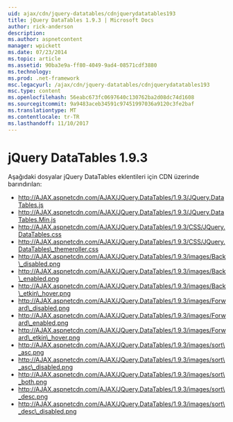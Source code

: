 ```yaml
---
uid: ajax/cdn/jquery-datatables/cdnjquerydatatables193
title: jQuery DataTables 1.9.3 | Microsoft Docs
author: rick-anderson
description: 
ms.author: aspnetcontent
manager: wpickett
ms.date: 07/23/2014
ms.topic: article
ms.assetid: 90ba3e9a-ff80-4049-9ad4-08571cdf3880
ms.technology: 
ms.prod: .net-framework
msc.legacyurl: /ajax/cdn/jquery-datatables/cdnjquerydatatables193
msc.type: content
ms.openlocfilehash: 56eabc673fc0697640c130762ba2d08dc74d1608
ms.sourcegitcommit: 9a9483aceb34591c97451997036a9120c3fe2baf
ms.translationtype: MT
ms.contentlocale: tr-TR
ms.lasthandoff: 11/10/2017
---
```

<a name="jquery-datatables-193"></a>jQuery DataTables 1.9.3
====================
Aşağıdaki dosyalar jQuery DataTables eklentileri için CDN üzerinde barındırılan:

- http://AJAX.aspnetcdn.com/AJAX/JQuery.DataTables/1.9.3/JQuery.DataTables.js
- http://AJAX.aspnetcdn.com/AJAX/JQuery.DataTables/1.9.3/JQuery.DataTables.Min.js
- http://AJAX.aspnetcdn.com/AJAX/JQuery.DataTables/1.9.3/CSS/JQuery.DataTables.css
- http://AJAX.aspnetcdn.com/AJAX/JQuery.DataTables/1.9.3/CSS/JQuery.DataTables\_themeroller.css
- http://AJAX.aspnetcdn.com/AJAX/JQuery.DataTables/1.9.3/images/Back\_disabled.png
- http://AJAX.aspnetcdn.com/AJAX/JQuery.DataTables/1.9.3/images/Back\_enabled.png
- http://AJAX.aspnetcdn.com/AJAX/JQuery.DataTables/1.9.3/images/Back\_etkin\_hover.png
- http://AJAX.aspnetcdn.com/AJAX/JQuery.DataTables/1.9.3/images/Forward\_disabled.png
- http://AJAX.aspnetcdn.com/AJAX/JQuery.DataTables/1.9.3/images/Forward\_enabled.png
- http://AJAX.aspnetcdn.com/AJAX/JQuery.DataTables/1.9.3/images/Forward\_etkin\_hover.png
- http://AJAX.aspnetcdn.com/AJAX/JQuery.DataTables/1.9.3/images/sort\_asc.png
- http://AJAX.aspnetcdn.com/AJAX/JQuery.DataTables/1.9.3/images/sort\_asc\_disabled.png
- http://AJAX.aspnetcdn.com/AJAX/JQuery.DataTables/1.9.3/images/sort\_both.png
- http://AJAX.aspnetcdn.com/AJAX/JQuery.DataTables/1.9.3/images/sort\_desc.png
- http://AJAX.aspnetcdn.com/AJAX/JQuery.DataTables/1.9.3/images/sort\_desc\_disabled.png
